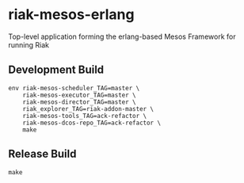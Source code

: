 # riak-mesos-erlang

Top-level application forming the erlang-based Mesos Framework for running Riak

## Development Build

```
env riak-mesos-scheduler_TAG=master \
    riak-mesos-executor_TAG=master \
    riak-mesos-director_TAG=master \
    riak_explorer_TAG=riak-addon-master \
    riak-mesos-tools_TAG=ack-refactor \
    riak-mesos-dcos-repo_TAG=ack-refactor \
    make
```

## Release Build

```
make
```
